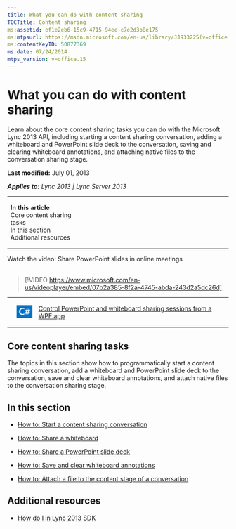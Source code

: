 ```yaml
---
title: What you can do with content sharing
TOCTitle: Content sharing
ms:assetid: ef1e2eb6-15c9-4715-94ec-c7e2d3b8e175
ms:mtpsurl: https://msdn.microsoft.com/en-us/library/JJ933225(v=office.15)
ms:contentKeyID: 50877369
ms.date: 07/24/2014
mtps_version: v=office.15
---
```


# What you can do with content sharing

Learn about the core content sharing tasks you can do with the Microsoft Lync 2013 API, including starting a content sharing conversation, adding a whiteboard and PowerPoint slide deck to the conversation, saving and clearing whiteboard annotations, and attaching native files to the conversation sharing stage.

**Last modified:** July 01, 2013

***Applies to:** Lync 2013 | Lync Server 2013*

<table>
<colgroup>
<col style="width: 33%" />
<col style="width: 33%" />
<col style="width: 33%" />
</colgroup>
<tbody>
<tr class="odd">
<td><p><strong>In this article</strong><br />
Core content sharing tasks<br />
In this section<br />
Additional resources</p></td>
</tbody>
</table>

<div class="caption">
Watch the video: Share PowerPoint slides in online meetings
</div>
<br />

> [!VIDEO https://www.microsoft.com/en-us/videoplayer/embed/07b2a385-8f2a-4745-abda-243d2a5dc26d]


<table>
<tbody>
<tr class="even">
<td><p></p></td>
<td><p><img src="images/JJ933112.mod_icon_CodeGallery(Office.15).png" title="Code samples" alt="Code samples" /></p></td>
<td><p><a href="http://code.msdn.microsoft.com/lync-2013-control-3b9df73f">Control PowerPoint and whiteboard sharing sessions from a WPF app</a></p></td>
</tr>
</tbody>
</table>

## Core content sharing tasks

The topics in this section show how to programmatically start a content sharing conversation, add a whiteboard and PowerPoint slide deck to the conversation, save and clear whiteboard annotations, and attach native files to the conversation sharing stage.

## In this section

  - [How to: Start a content sharing conversation](how-to-start-a-content-sharing-conversation.md)

  - [How to: Share a whiteboard](how-to-share-a-whiteboard.md)

  - [How to: Share a PowerPoint slide deck](how-to-share-a-powerpoint-slide-deck.md)

  - [How to: Save and clear whiteboard annotations](how-to-save-and-clear-whiteboard-annotations.md)

  - [How to: Attach a file to the content stage of a conversation](how-to-attach-a-file-to-the-content-stage-of-a-conversation.md)

## Additional resources

  - [How do I in Lync 2013 SDK](how-do-i-in-lync-2013-sdk.md)


